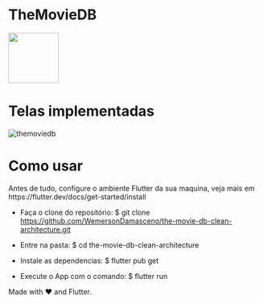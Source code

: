 # TheMovieDB
<img width="100" src="https://user-images.githubusercontent.com/37156004/178585291-beafcf5e-fa0d-4317-a046-604aa1c30348.JPEG"/>

 
# Telas implementadas

![themoviedb](https://user-images.githubusercontent.com/37156004/180267667-802dc545-1d10-40ce-a040-aa31e1044cb1.gif)

<h1> Como usar </h1>
Antes de tudo, configure o ambiente Flutter da sua maquina, veja mais em https://flutter.dev/docs/get-started/install

- Faça o clone do repositório:
$ git clone https://github.com/WemersonDamasceno/the-movie-db-clean-architecture.git

- Entre na pasta:
$ cd the-movie-db-clean-architecture

- Instale as dependencias:
$ flutter pub get

- Execute o App com o comando: 
$ flutter run


Made with :heart: and Flutter.
